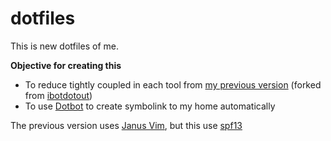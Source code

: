 # dotfiles
This is new dotfiles of me.

**Objective for creating this**
- To reduce tightly coupled in each tool from [my previous version](https://github.com/mildronize/dotfiles-legacy) (forked from [ibotdotout](https://github.com/ibotdotout/dotfiles))
- To use [Dotbot](https://github.com/anishathalye/dotbot/) to create symbolink to my home automatically

The previous version uses [Janus Vim](https://github.com/carlhuda/janus), but this use [spf13](https://github.com/spf13/spf13-vim)


